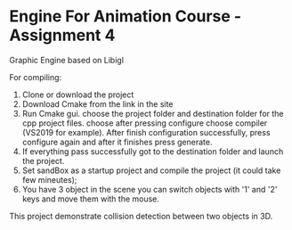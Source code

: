 # Engine For Animation Course - Assignment 4
Graphic Engine based on Libigl

For compiling:
1. Clone or download the project
2. Download Cmake from the link in the site
3. Run Cmake gui. choose the project folder and destination folder for the cpp project files. choose after pressing configure choose compiler (VS2019 for example). After finish configuration successfully, press configure again and after it finishes press generate. 
4. If everything pass successfully got to the destination folder and launch the project. 
5. Set sandBox as a startup project and compile the project (it could take few mineutes);  
6. You have 3 object in the scene you can switch objects with '1' and '2' keys and move them with the mouse.

This project demonstrate collision detection between two objects in 3D.
